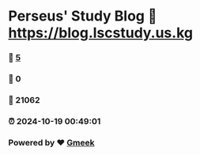 # Perseus' Study Blog :link: https://blog.lscstudy.us.kg 
### :page_facing_up: [5](https://blog.lscstudy.us.kg/tag.html) 
### :speech_balloon: 0 
### :hibiscus: 21062 
### :alarm_clock: 2024-10-19 00:49:01 
### Powered by :heart: [Gmeek](https://github.com/Meekdai/Gmeek)
